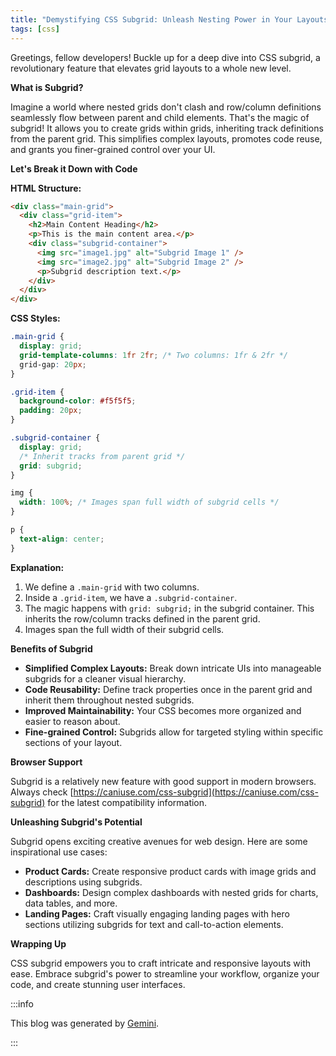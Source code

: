 ```yaml
---
title: "Demystifying CSS Subgrid: Unleash Nesting Power in Your Layouts"
tags: [css]
---
```


Greetings, fellow developers! Buckle up for a deep dive into CSS subgrid, a revolutionary feature that elevates grid layouts to a whole new level.

<!-- truncate -->

**What is Subgrid?**

Imagine a world where nested grids don't clash and row/column definitions seamlessly flow between parent and child elements. That's the magic of subgrid! It allows you to create grids within grids, inheriting track definitions from the parent grid. This simplifies complex layouts, promotes code reuse, and grants you finer-grained control over your UI.

**Let's Break it Down with Code**

**HTML Structure:**

```html
<div class="main-grid">
  <div class="grid-item">
    <h2>Main Content Heading</h2>
    <p>This is the main content area.</p>
    <div class="subgrid-container">
      <img src="image1.jpg" alt="Subgrid Image 1" />
      <img src="image2.jpg" alt="Subgrid Image 2" />
      <p>Subgrid description text.</p>
    </div>
  </div>
</div>
```

**CSS Styles:**

```css
.main-grid {
  display: grid;
  grid-template-columns: 1fr 2fr; /* Two columns: 1fr & 2fr */
  grid-gap: 20px;
}

.grid-item {
  background-color: #f5f5f5;
  padding: 20px;
}

.subgrid-container {
  display: grid;
  /* Inherit tracks from parent grid */
  grid: subgrid;
}

img {
  width: 100%; /* Images span full width of subgrid cells */
}

p {
  text-align: center;
}
```

**Explanation:**

1. We define a `.main-grid` with two columns.
2. Inside a `.grid-item`, we have a `.subgrid-container`.
3. The magic happens with `grid: subgrid;` in the subgrid container. This inherits the row/column tracks defined in the parent grid.
4. Images span the full width of their subgrid cells.

**Benefits of Subgrid**

- **Simplified Complex Layouts:** Break down intricate UIs into manageable subgrids for a cleaner visual hierarchy.
- **Code Reusability:** Define track properties once in the parent grid and inherit them throughout nested subgrids.
- **Improved Maintainability:** Your CSS becomes more organized and easier to reason about.
- **Fine-grained Control:** Subgrids allow for targeted styling within specific sections of your layout.

**Browser Support**

Subgrid is a relatively new feature with good support in modern browsers. Always check [https://caniuse.com/css-subgrid](https://caniuse.com/css-subgrid) for the latest compatibility information.

**Unleashing Subgrid's Potential**

Subgrid opens exciting creative avenues for web design. Here are some inspirational use cases:

- **Product Cards:** Create responsive product cards with image grids and descriptions using subgrids.
- **Dashboards:** Design complex dashboards with nested grids for charts, data tables, and more.
- **Landing Pages:** Craft visually engaging landing pages with hero sections utilizing subgrids for text and call-to-action elements.

**Wrapping Up**

CSS subgrid empowers you to craft intricate and responsive layouts with ease. Embrace subgrid's power to streamline your workflow, organize your code, and create stunning user interfaces.

:::info

This blog was generated by [Gemini](https://gemini.google.com).

:::
